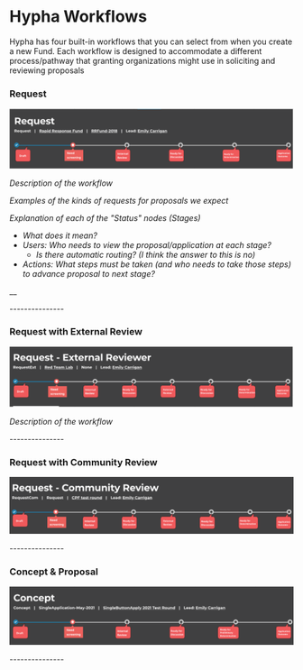 # Hypha Workflows

Hypha has four built-in workflows that you can select from when you create a new Fund.  Each workflow is designed to accommodate a different process/pathway that granting organizations might use in soliciting and reviewing proposals&#x20;

### Request

![Screenshot of the "Request" workflow. \[MORE DESCRIPTION NEEDED, about header text and specific nodes (Statuses)\] ](<../../.gitbook/assets/image (2).png>)

_Description of the workflow_

_Examples of the kinds of requests for proposals we expect_&#x20;

_Explanation of each of the "Status" nodes (Stages)_

* _What does it mean?_
* _Users: Who needs to view the proposal/application at each stage?_
  * _Is there automatic routing? (I think the answer to this is no)_
* _Actions: What steps must be taken (and who needs to take those steps) to advance proposal to next stage?_

__

\---------------

### Request with External Review

![Screenshot of the "Request" workflow. \[MORE DESCRIPTION NEEDED, about header text and specific nodes\] ](<../../.gitbook/assets/image (1).png>)

_Description of the workflow_

\---------------

### Request with Community Review

![Screenshot of the "Request" workflow. \[MORE DESCRIPTION NEEDED, about header text and specific nodes\] ](../../.gitbook/assets/image.png)



\---------------

### Concept & Proposal

![Screenshot of the "Request" workflow. \[MORE DESCRIPTION NEEDED, about header text and specific nodes\] ](<../../.gitbook/assets/image (3).png>)



\---------------
